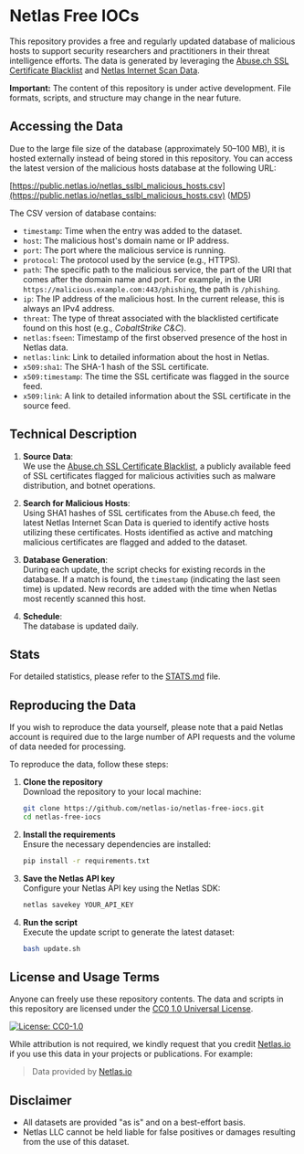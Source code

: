 # Netlas Free IOCs

This repository provides a free and regularly updated database of malicious hosts to support security researchers and practitioners in their threat intelligence efforts. The data is generated by leveraging the [Abuse.ch SSL Certificate Blacklist](https://sslbl.abuse.ch) and [Netlas Internet Scan Data](https://netlas.io/features/iot_search_engine/).

**Important:**  The content of this repository is under active development. File formats, scripts, and structure may change in the near future.


## Accessing the Data

Due to the large file size of the database (approximately 50–100 MB), it is hosted externally instead of being stored in this repository. You can access the latest version of the malicious hosts database at the following URL:

[https://public.netlas.io/netlas_sslbl_malicious_hosts.csv](https://public.netlas.io/netlas_sslbl_malicious_hosts.csv) ([MD5](https://public.netlas.io/netlas_sslbl_malicious_hosts.csv.md5))

The CSV version of database contains:

   - `timestamp`: Time when the entry was added to the dataset.
   - `host`: The malicious host's domain name or IP address.
   - `port`: The port where the malicious service is running.
   - `protocol`: The protocol used by the service (e.g., HTTPS).
   - `path`: The specific path to the malicious service, the part of the URI that comes after the domain name and port. For example, in the URI `https://malicious.example.com:443/phishing`, the path is `/phishing`.
   - `ip`: The IP address of the malicious host. In the current release, this is always an IPv4 address.
   - `threat`: The type of threat associated with the blacklisted certificate found on this host (e.g., *CobaltStrike C&C*).
   - `netlas:fseen`: Timestamp of the first observed presence of the host in Netlas data.
   - `netlas:link`: Link to detailed information about the host in Netlas.
   - `x509:sha1`: The SHA-1 hash of the SSL certificate.
   - `x509:timestamp`: The time the SSL certificate was flagged in the source feed.
   - `x509:link`: A link to detailed information about the SSL certificate in the source feed.


## Technical Description

1. **Source Data**:   
   We use the [Abuse.ch SSL Certificate Blacklist](https://sslbl.abuse.ch), a publicly available feed of SSL certificates flagged for malicious activities such as malware distribution, and botnet operations.

2. **Search for Malicious Hosts**:   
   Using SHA1 hashes of SSL certificates from the Abuse.ch feed, the latest Netlas Internet Scan Data is queried to identify active hosts utilizing these certificates. Hosts identified as active and matching malicious certificates are flagged and added to the dataset.

3. **Database Generation**:   
   During each update, the script checks for existing records in the database. If a match is found, the `timestamp` (indicating the last seen time) is updated. New records are added with the time when Netlas most recently scanned this host.

4. **Schedule**:   
   The database is updated daily.

## Stats

For detailed statistics, please refer to the [STATS.md](STATS.md) file.


## Reproducing the Data

If you wish to reproduce the data yourself, please note that a paid Netlas account is required due to the large number of API requests and the volume of data needed for processing.

To reproduce the data, follow these steps:

1. **Clone the repository**   
   Download the repository to your local machine: 

   ```bash
   git clone https://github.com/netlas-io/netlas-free-iocs.git
   cd netlas-free-iocs
   ```

2. **Install the requirements**    
   Ensure the necessary dependencies are installed:

   ```bash
   pip install -r requirements.txt
   ```

3. **Save the Netlas API key**   
   Configure your Netlas API key using the Netlas SDK:

   ```bash
   netlas savekey YOUR_API_KEY
   ```

4. **Run the script**   
   Execute the update script to generate the latest dataset:

   ```bash
   bash update.sh
   ```

## License and Usage Terms

Anyone can freely use these repository contents. The data and scripts in this repository are licensed under the [CC0 1.0 Universal License](LICENSE). 

<span class="hidden">[![License: CC0-1.0](https://img.shields.io/badge/License-CC0_1.0-lightgrey.svg)](http://creativecommons.org/publicdomain/zero/1.0/)</span>

While attribution is not required, we kindly request that you credit [Netlas.io](https://netlas.io) if you use this data in your projects or publications. For example:
> Data provided by [Netlas.io](https://netlas.io)

## Disclaimer

- All datasets are provided "as is" and on a best-effort basis.  
- Netlas LLC cannot be held liable for false positives or damages resulting from the use of this dataset.
